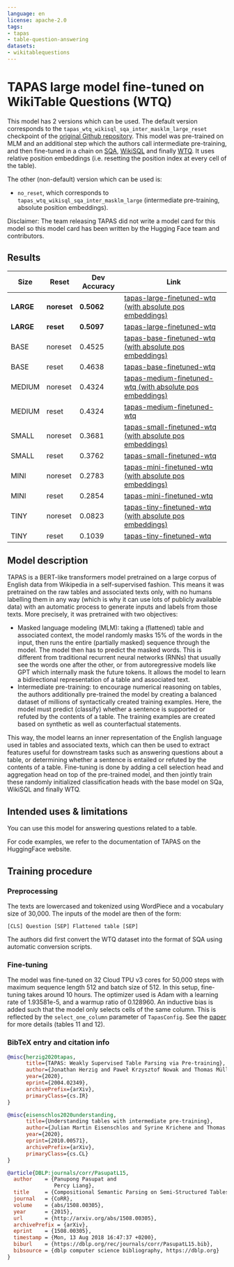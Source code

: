 ```yaml
---
language: en
license: apache-2.0
tags:
- tapas
- table-question-answering
datasets:
- wikitablequestions
---
```


# TAPAS large model fine-tuned on WikiTable Questions (WTQ)

This model has 2 versions which can be used. The default version corresponds to the `tapas_wtq_wikisql_sqa_inter_masklm_large_reset` checkpoint of the [original Github repository](https://github.com/google-research/tapas).
This model was pre-trained on MLM and an additional step which the authors call intermediate pre-training, and then fine-tuned in a chain on [SQA](https://www.microsoft.com/en-us/download/details.aspx?id=54253), [WikiSQL](https://github.com/salesforce/WikiSQL) and finally [WTQ](https://github.com/ppasupat/WikiTableQuestions). It uses relative position embeddings (i.e. resetting the position index at every cell of the table).

The other (non-default) version which can be used is: 
- `no_reset`, which corresponds to `tapas_wtq_wikisql_sqa_inter_masklm_large` (intermediate pre-training, absolute position embeddings). 

Disclaimer: The team releasing TAPAS did not write a model card for this model so this model card has been written by
the Hugging Face team and contributors.

## Results

Size     |  Reset  | Dev Accuracy | Link
-------- | --------| -------- | ----
**LARGE** | **noreset** | **0.5062** | [tapas-large-finetuned-wtq (with absolute pos embeddings)](https://huggingface.co/google/tapas-large-finetuned-wtq/tree/no_reset)
**LARGE** | **reset** | **0.5097** | [tapas-large-finetuned-wtq](https://huggingface.co/google/tapas-large-finetuned-wtq/tree/main)
BASE | noreset | 0.4525 | [tapas-base-finetuned-wtq (with absolute pos embeddings)](https://huggingface.co/google/tapas-base-finetuned-wtq/tree/no_reset)
BASE | reset | 0.4638 | [tapas-base-finetuned-wtq](https://huggingface.co/google/tapas-base-finetuned-wtq/tree/main)
MEDIUM | noreset | 0.4324 | [tapas-medium-finetuned-wtq (with absolute pos embeddings)](https://huggingface.co/google/tapas-medium-finetuned-wtq/tree/no_reset)
MEDIUM | reset | 0.4324 | [tapas-medium-finetuned-wtq](https://huggingface.co/google/tapas-medium-finetuned-wtq/tree/main)
SMALL | noreset | 0.3681 | [tapas-small-finetuned-wtq (with absolute pos embeddings)](https://huggingface.co/google/tapas-small-finetuned-wtq/tree/no_reset)
SMALL | reset | 0.3762 | [tapas-small-finetuned-wtq](https://huggingface.co/google/tapas-small-finetuned-wtq/tree/main)
MINI | noreset | 0.2783 | [tapas-mini-finetuned-wtq (with absolute pos embeddings)](https://huggingface.co/google/tapas-mini-finetuned-wtq/tree/no_reset)
MINI | reset | 0.2854 | [tapas-mini-finetuned-wtq](https://huggingface.co/google/tapas-mini-finetuned-wtq/tree/main)
TINY | noreset | 0.0823 | [tapas-tiny-finetuned-wtq (with absolute pos embeddings)](https://huggingface.co/google/tapas-tiny-finetuned-wtq/tree/no_reset)
TINY | reset | 0.1039 | [tapas-tiny-finetuned-wtq](https://huggingface.co/google/tapas-tiny-finetuned-wtq/tree/main)

## Model description

TAPAS is a BERT-like transformers model pretrained on a large corpus of English data from Wikipedia in a self-supervised fashion. 
This means it was pretrained on the raw tables and associated texts only, with no humans labelling them in any way (which is why it
can use lots of publicly available data) with an automatic process to generate inputs and labels from those texts. More precisely, it
was pretrained with two objectives:

- Masked language modeling (MLM): taking a (flattened) table and associated context, the model randomly masks 15% of the words in 
  the input, then runs the entire (partially masked) sequence through the model. The model then has to predict the masked words. 
  This is different from traditional recurrent neural networks (RNNs) that usually see the words one after the other, 
  or from autoregressive models like GPT which internally mask the future tokens. It allows the model to learn a bidirectional 
  representation of a table and associated text.
- Intermediate pre-training: to encourage numerical reasoning on tables, the authors additionally pre-trained the model by creating 
  a balanced dataset of millions of syntactically created training examples. Here, the model must predict (classify) whether a sentence 
  is supported or refuted by the contents of a table. The training examples are created based on synthetic as well as counterfactual statements.

This way, the model learns an inner representation of the English language used in tables and associated texts, which can then be used 
to extract features useful for downstream tasks such as answering questions about a table, or determining whether a sentence is entailed
or refuted by the contents of a table. Fine-tuning is done by adding a cell selection head and aggregation head on top of the pre-trained model, and then jointly train these randomly initialized classification heads with the base model on SQa, WikiSQL and finally WTQ. 


## Intended uses & limitations

You can use this model for answering questions related to a table.

For code examples, we refer to the documentation of TAPAS on the HuggingFace website. 


## Training procedure

### Preprocessing

The texts are lowercased and tokenized using WordPiece and a vocabulary size of 30,000. The inputs of the model are
then of the form:

```
[CLS] Question [SEP] Flattened table [SEP]
```

The authors did first convert the WTQ dataset into the format of SQA using automatic conversion scripts.

### Fine-tuning

The model was fine-tuned on 32 Cloud TPU v3 cores for 50,000 steps with maximum sequence length 512 and batch size of 512.
In this setup, fine-tuning takes around 10 hours. The optimizer used is Adam with a learning rate of 1.93581e-5, and a warmup 
ratio of 0.128960. An inductive bias is added such that the model only selects cells of the same column. This is reflected by the 
`select_one_column` parameter of `TapasConfig`. See the [paper](https://arxiv.org/abs/2004.02349) for more details (tables 11 and
12). 


### BibTeX entry and citation info

```bibtex
@misc{herzig2020tapas,
      title={TAPAS: Weakly Supervised Table Parsing via Pre-training}, 
      author={Jonathan Herzig and Paweł Krzysztof Nowak and Thomas Müller and Francesco Piccinno and Julian Martin Eisenschlos},
      year={2020},
      eprint={2004.02349},
      archivePrefix={arXiv},
      primaryClass={cs.IR}
}
```

```bibtex
@misc{eisenschlos2020understanding,
      title={Understanding tables with intermediate pre-training}, 
      author={Julian Martin Eisenschlos and Syrine Krichene and Thomas Müller},
      year={2020},
      eprint={2010.00571},
      archivePrefix={arXiv},
      primaryClass={cs.CL}
}
```

```bibtex
@article{DBLP:journals/corr/PasupatL15,
  author    = {Panupong Pasupat and
               Percy Liang},
  title     = {Compositional Semantic Parsing on Semi-Structured Tables},
  journal   = {CoRR},
  volume    = {abs/1508.00305},
  year      = {2015},
  url       = {http://arxiv.org/abs/1508.00305},
  archivePrefix = {arXiv},
  eprint    = {1508.00305},
  timestamp = {Mon, 13 Aug 2018 16:47:37 +0200},
  biburl    = {https://dblp.org/rec/journals/corr/PasupatL15.bib},
  bibsource = {dblp computer science bibliography, https://dblp.org}
}
```
